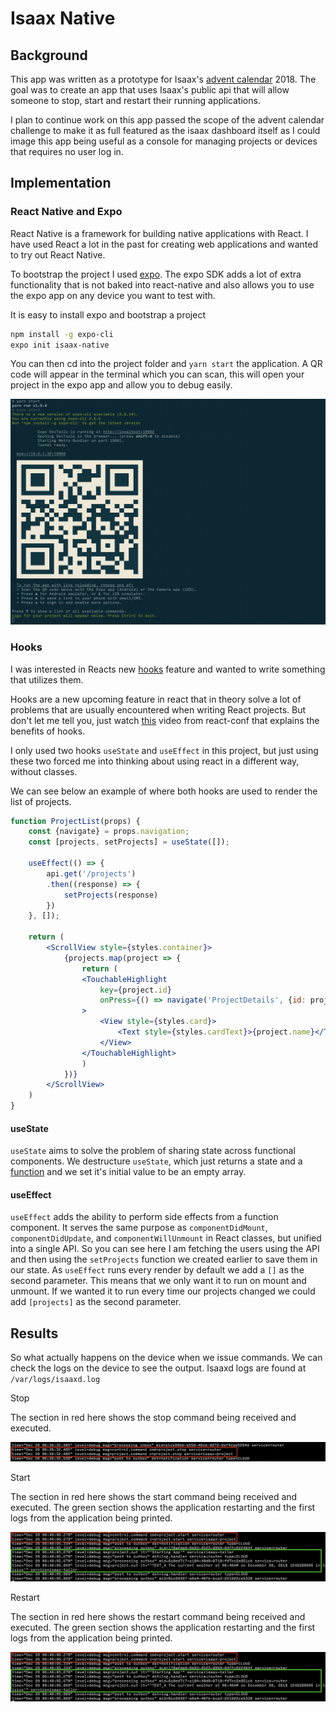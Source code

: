 # Isaax Native

## Background

This app was written as a prototype for Isaax's [advent calendar](https://qiita.com/advent-calendar/2018/isaax) 2018.
The goal was to create an app that uses Isaax's public api that will allow someone to stop, start and restart their running applications.

I plan to continue work on this app passed the scope of the advent calendar challenge to make it as full featured as the isaax dashboard itself as I could image this app being useful as a console for managing projects or devices that requires no user log in.

## Implementation

### React Native and Expo

React Native is a framework for building native applications with React. I have used React a lot in the past for creating web applications and wanted to try out React Native.

To bootstrap the project I used [expo](https://expo.io/). The expo SDK adds a lot of extra functionality that is not baked into react-native and also allows you to use the expo app on any device you want to test with.

It is easy to install expo and bootstrap a project

```bash
npm install -g expo-cli
expo init isaax-native
```

You can then cd into the project folder and `yarn start` the application. A QR code will appear in the terminal which you can scan, this will open your project in the expo app and allow you to debug easily.

![output after running yarn start](./images/qrcode.png)

### Hooks

I was interested in Reacts new [hooks](https://reactjs.org/docs/hooks-intro.html) feature and wanted to write something that utilizes them.

Hooks are a new upcoming feature in react that in theory solve a lot of problems that are usually encountered when writing React projects. But don't let me tell you, just watch [this](https://www.youtube.com/watch?v=dpw9EHDh2bM&feature=youtu.be) video from react-conf that explains the benefits of hooks.

I only used two hooks `useState` and `useEffect` in this project, but just using these two forced me into thinking about using react in a different way, without classes.

We can see below an example of where both hooks are used to render the list of projects.

```jsx
function ProjectList(props) {
    const {navigate} = props.navigation;
    const [projects, setProjects] = useState([]);

    useEffect(() => {
        api.get('/projects')
        .then((response) => {
            setProjects(response)
        })
    }, []);

    return (
        <ScrollView style={styles.container}>
            {projects.map(project => {
                return (
                <TouchableHighlight
                    key={project.id}
                    onPress={() => navigate('ProjectDetails', {id: project.id})}
                >
                    <View style={styles.card}>
                        <Text style={styles.cardText}>{project.name}</Text>
                    </View>
                </TouchableHighlight>
                )
            })}
        </ScrollView>
    )
}
```

#### useState

`useState` aims to solve the problem of sharing state across functional components.
We destructure `useState`, which just returns a state and a [function](https://reactjs.org/docs/hooks-reference.html#usestate) and we set it's initial value to be an empty array.

#### useEffect

`useEffect` adds the ability to perform side effects from a function component. It serves the same purpose as `componentDidMount`, `componentDidUpdate`, and `componentWillUnmount` in React classes, but unified into a single API. So you can see here I am fetching the users using the API and then using the `setProjects` function we created earlier to save them in our state. As `useEffect` runs every render by default we add a `[]` as the second parameter. This means that we only want it to run on mount and unmount. If we wanted it to run every time our projects changed we could add `[projects]` as the second parameter.

## Results

So what actually happens on the device when we issue commands. We can check the logs on the device to see the output. Isaaxd logs are found at `/var/logs/isaaxd.log`

Stop

The section in red here shows the stop command being received and executed.

![isaaxd log when stopping application](./images/stop.png)

Start

The section in red here shows the start command being received and executed.
The green section shows the application restarting and the first logs from the application being printed.

![isaaxd log when starting application](./images/start.png)

Restart

The section in red here shows the restart command being received and executed.
The green section shows the application restarting and the first logs from the application being printed.

![isaaxd log when starting application](./images/start.png)
